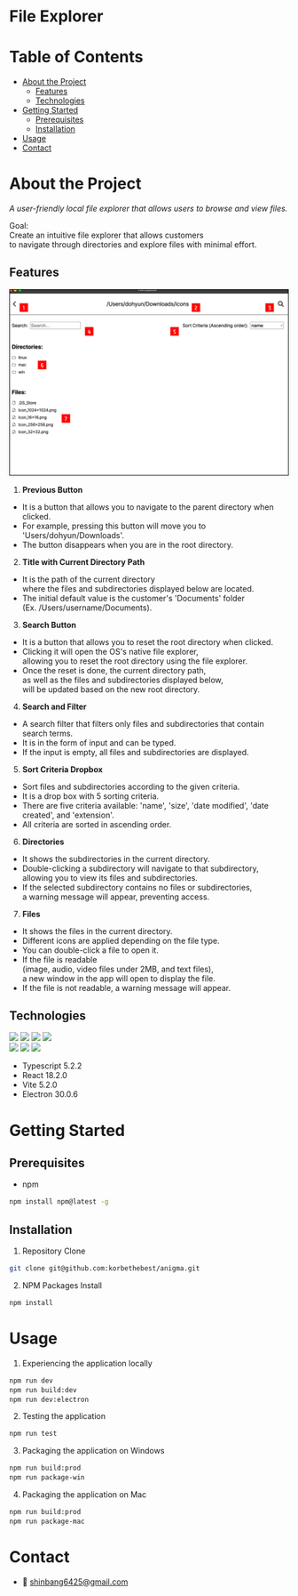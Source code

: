 # File Explorer

<!--목차-->

# Table of Contents

- [About the Project](#about-the-project)
  - [Features](#features)
  - [Technologies](#technologies)
- [Getting Started](#getting-started)
  - [Prerequisites](#prerequisites)
  - [Installation](#installation)
- [Usage](#usage)
- [Contact](#contact)

# About the Project

_A user-friendly local file explorer that allows users to browse and view files._

Goal:  
Create an intuitive file explorer that allows customers  
to navigate through directories and explore files with minimal effort.

## Features

![Application Features](./public/application_features.png)

1. **Previous Button**

- It is a button that allows you to navigate to the parent directory when clicked.
- For example, pressing this button will move you to 'Users/dohyun/Downloads'.
- The button disappears when you are in the root directory.

2. **Title with Current Directory Path**

- It is the path of the current directory  
  where the files and subdirectories displayed below are located.
- The initial default value is the customer's 'Documents' folder  
  (Ex. /Users/username/Documents).

3. **Search Button**

- It is a button that allows you to reset the root directory when clicked.
- Clicking it will open the OS's native file explorer,  
  allowing you to reset the root directory using the file explorer.
- Once the reset is done, the current directory path,  
  as well as the files and subdirectories displayed below,  
  will be updated based on the new root directory.

4. **Search and Filter**

- A search filter that filters only files and subdirectories that contain search terms.
- It is in the form of input and can be typed.
- If the input is empty, all files and subdirectories are displayed.

5. **Sort Criteria Dropbox**

- Sort files and subdirectories according to the given criteria.
- It is a drop box with 5 sorting criteria.
- There are five criteria available: 'name', 'size', 'date modified', 'date created', and 'extension'.
- All criteria are sorted in ascending order.

6. **Directories**

- It shows the subdirectories in the current directory.
- Double-clicking a subdirectory will navigate to that subdirectory,  
  allowing you to view its files and subdirectories.
- If the selected subdirectory contains no files or subdirectories,  
  a warning message will appear, preventing access.

7. **Files**

- It shows the files in the current directory.
- Different icons are applied depending on the file type.
- You can double-click a file to open it.
- If the file is readable  
  (image, audio, video files under 2MB, and text files),  
  a new window in the app will open to display the file.
- If the file is not readable, a warning message will appear.

## Technologies

<div>
  <img src="https://img.shields.io/badge/html5-E34F26?style=for-the-badge&logo=html5&logoColor=white">
  <img src="https://img.shields.io/badge/css-1572B6?style=for-the-badge&logo=css3&logoColor=white">
  <img src="https://img.shields.io/badge/javascript-F7DF1E?style=for-the-badge&logo=javascript&logoColor=black">
  <img src="https://img.shields.io/badge/typescript-3178C6?style=for-the-badge&logo=react&logoColor=white">
</div>
<div>
  <img src="https://img.shields.io/badge/react-61DAFB?style=for-the-badge&logo=react&logoColor=black">
  <img src="https://img.shields.io/badge/vite-646CFF?style=for-the-badge&logo=react&logoColor=white">
  <img src="https://img.shields.io/badge/electron-47848F?style=for-the-badge&logo=react&logoColor=white">
</div>

- Typescript 5.2.2
- React 18.2.0
- Vite 5.2.0
- Electron 30.0.6

# Getting Started

## Prerequisites

- npm

```bash
npm install npm@latest -g
```

## Installation

1. Repository Clone

```bash
git clone git@github.com:korbethebest/anigma.git
```

2. NPM Packages Install

```bash
npm install
```

# Usage

1. Experiencing the application locally

```bash
npm run dev
npm run build:dev
npm run dev:electron
```

2. Testing the application

```bash
npm run test
```

3. Packaging the application on Windows

```bash
npm run build:prod
npm run package-win
```

4. Packaging the application on Mac

```bash
npm run build:prod
npm run package-mac
```

# Contact

- 📧 shinbang6425@gmail.com
